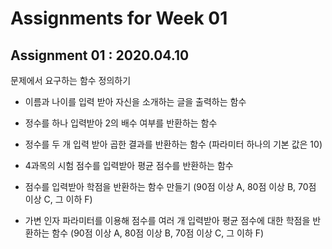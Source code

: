 # Assignments for Week 01 #

## Assignment 01 : 2020.04.10 ##

문제에서 요구하는 함수 정의하기

- 이름과 나이를 입력 받아 자신을 소개하는 글을 출력하는 함수

- 정수를 하나 입력받아 2의 배수 여부를 반환하는 함수

- 정수를 두 개 입력 받아 곱한 결과를 반환하는 함수 (파라미터 하나의 기본 값은 10)

- 4과목의 시험 점수를 입력받아 평균 점수를 반환하는 함수

- 점수를 입력받아 학점을 반환하는 함수 만들기 (90점 이상 A, 80점 이상 B, 70점 이상 C, 그 이하 F)

- 가변 인자 파라미터를 이용해 점수를 여러 개 입력받아 평균 점수에 대한 학점을 반환하는 함수 (90점 이상 A, 80점 이상 B, 70점 이상 C, 그 이하 F)
